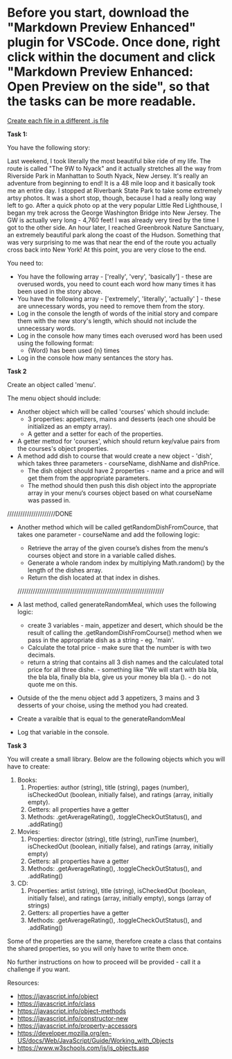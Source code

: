 <h1>Before you start, download the "Markdown Preview Enhanced" plugin for VSCode. Once done, right click within the document and click "Markdown Preview Enhanced: Open Preview on the side", so that the tasks can be more readable.</h1>

<u>Create each file in a different .js file</u>

**Task 1:**

You have the following story:

Last weekend, I took literally the most beautiful bike ride of my life. The route is called "The 9W to Nyack" and it actually stretches all the way from Riverside Park in Manhattan to South Nyack, New Jersey. It\'s really an adventure from beginning to end! It is a 48 mile loop and it basically took me an entire day. I stopped at Riverbank State Park to take some extremely artsy photos. It was a short stop, though, because I had a really long way left to go. After a quick photo op at the very popular Little Red Lighthouse, I began my trek across the George Washington Bridge into New Jersey.  The GW is actually very long - 4,760 feet! I was already very tired by the time I got to the other side.  An hour later, I reached Greenbrook Nature Sanctuary, an extremely beautiful park along the coast of the Hudson.  Something that was very surprising to me was that near the end of the route you actually cross back into New York! At this point, you are very close to the end.

You need to:

- You have the following array - ['really', 'very', 'basically'] - these are overused words, you need to count each word how many times it has been used in the story above.
- You have the following array - ['extremely', 'literally', 'actually' ] - these are unnecessary words, you need to remove them from the story.
- Log in the console the length of words of the initial story and compare them with the new story's length, which should not include the unnecessary words.
- Log in the console how many times each overused word has been used using the following format:
  - {Word} has been used {n} times
- Log in the console how many sentances the story has.

**Task 2**

Create an object called 'menu'.

The menu object should include:
- Another object which will be called 'courses' which should include:
  - 3 properties:  appetizers, mains and desserts (each one should be initialized as an empty array).
  - A getter and a setter for each of the properties.
- A getter mettod for 'courses', which should return key/value pairs from the courses's object properties.
- A method add dish to course that would create a new object - 'dish', which takes three parameters - courseName, dishName and dishPrice.
  - The dish object should have 2 properties - name and a price and will get them from the appropriate parameters.
  - The method should then push this dish object into the appropriate array in your menu‘s courses object based on what courseName was passed in.

//////////////////////DONE

- Another method which will be called getRandomDishFromCource, that takes one parameter - courseName and add the following logic:
  - Retrieve the array of the given course’s dishes from the menu‘s courses object and store in a variable called dishes.
  - Generate a whole random index by multiplying Math.random() by the length of the dishes array.
  - Return the dish located at that index in dishes.
  
  ///////////////////////////////////////////////////////////////////

- A last method, called generateRandomMeal, which uses the following logic:
  - create 3 variables - main, appetizer and desert, which should be the result of calling the .getRandomDishFromCourse() method when we pass in the appropriate dish as a string - eg. 'main'.
  - Calculate the total price - make sure that the number is with two decimals.
  - return a string that contains all 3 dish names and the calculated total price for all three dishe. - something like "We will start with bla bla, the bla bla, finally bla bla, give us your money bla bla (). - do not quote me on this.

- Outside of the the menu object add 3 appetizers, 3 mains and 3 desserts of your choise, using the method you had created.
- Create a varaible that is equal to the generateRandomMeal
- Log that variable in the console.

**Task 3**

You will create a small library. Below are the following objects which you will have to create:

1. Books:
   1. Properties: author (string), title (string), pages (number), isCheckedOut (boolean, initially false), and ratings (array, initially empty).
   2. Getters: all properties have a getter
   3. Methods: .getAverageRating(), .toggleCheckOutStatus(), and .addRating()
2. Movies: 
   1. Properties: director (string), title (string), runTime (number), isCheckedOut (boolean, initially false), and ratings (array, initially empty)
   2. Getters: all properties have a getter
   3. Methods: .getAverageRating(), .toggleCheckOutStatus(), and .addRating()
3. CD: 
   1. Properties: artist (string), title (string), isCheckedOut (boolean, initially false), and ratings (array, initially empty), songs (array of strings)
   2. Getters: all properties have a getter
   3. Methods: .getAverageRating(), .toggleCheckOutStatus(), and .addRating()

Some of the properties are the same, therefore create a class that contains the shared properties, so you will only have to write them once.

No further instructions on how to proceed will be provided - call it a challenge if you want.

Resources:
- https://javascript.info/object
- https://javascript.info/class
- https://javascript.info/object-methods
- https://javascript.info/constructor-new
- https://javascript.info/property-accessors
- https://developer.mozilla.org/en-US/docs/Web/JavaScript/Guide/Working_with_Objects
- https://www.w3schools.com/js/js_objects.asp